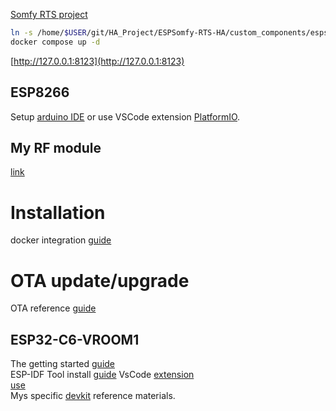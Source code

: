 [Somfy RTS project](https://community.home-assistant.io/t/esp-somfy-rts-integration/543401)


```bash
ln -s /home/$USER/git/HA_Project/ESPSomfy-RTS-HA/custom_components/espsomfy_rts /home/$USER/git/HA_Project/config/custom_components/espsomfy_rts
docker compose up -d
```

[http://127.0.0.1:8123](http://127.0.0.1:8123)

## ESP8266
Setup [arduino IDE](https://randomnerdtutorials.com/getting-started-with-esp8266-wifi-transceiver-review/) or use VSCode extension [PlatformIO](https://randomnerdtutorials.com/vs-code-platformio-ide-esp32-esp8266-arduino/).

## My RF module
[link](https://www.tme.com/us/en-us/details/rfm12b-433dp/rf-modules/hope-microelectronics/)

# Installation
docker integration [guide](https://github.com/espressif/vscode-esp-idf-extension/blob/master/docs/tutorial/using-docker-container.md)

# OTA update/upgrade

OTA reference [guide](https://docs.espressif.com/projects/esp-idf/en/stable/esp32c6/api-reference/system/ota.html)


## ESP32-C6-VROOM1
The getting started [guide](https://docs.espressif.com/projects/esp-idf/en/latest/esp32c6/get-started/index.html)  
ESP-IDF Tool install [guide](https://docs.espressif.com/projects/esp-idf/en/latest/esp32/get-started/windows-setup.html)
VsCode [extension](https://github.com/espressif/vscode-esp-idf-extension/blob/master/docs/tutorial/install.md)  
[use](https://github.com/espressif/vscode-esp-idf-extension/blob/master/docs/tutorial/basic_use.md)  
Mys specific [devkit](https://docs.espressif.com/projects/espressif-esp-dev-kits/en/latest/esp32c6/esp32-c6-devkitc-1/user_guide.html#hardware-reference) reference materials.  